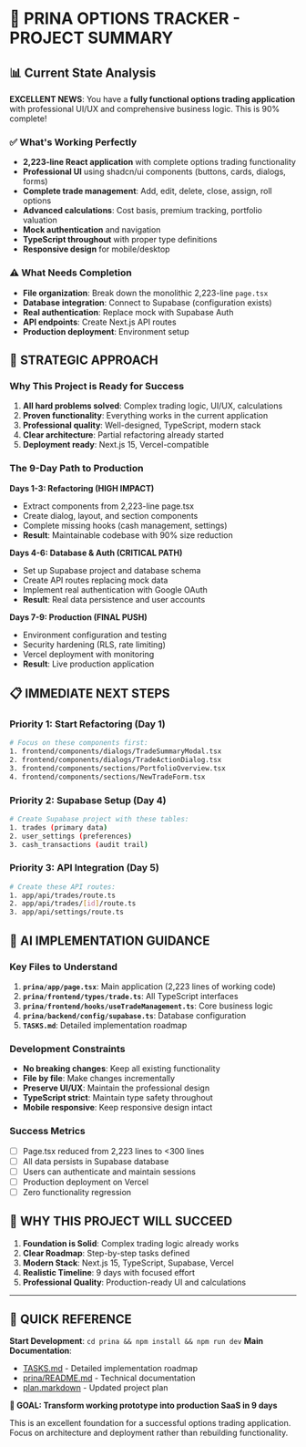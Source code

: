 # 🚀 PRINA OPTIONS TRACKER - PROJECT SUMMARY

## 📊 Current State Analysis

**EXCELLENT NEWS**: You have a **fully functional options trading application** with professional UI/UX and comprehensive business logic. This is 90% complete!

### ✅ What's Working Perfectly
- **2,223-line React application** with complete options trading functionality
- **Professional UI** using shadcn/ui components (buttons, cards, dialogs, forms)
- **Complete trade management**: Add, edit, delete, close, assign, roll options
- **Advanced calculations**: Cost basis, premium tracking, portfolio valuation
- **Mock authentication** and navigation
- **TypeScript throughout** with proper type definitions
- **Responsive design** for mobile/desktop

### ⚠️ What Needs Completion
- **File organization**: Break down the monolithic 2,223-line `page.tsx`
- **Database integration**: Connect to Supabase (configuration exists)
- **Real authentication**: Replace mock with Supabase Auth
- **API endpoints**: Create Next.js API routes
- **Production deployment**: Environment setup

## 🎯 STRATEGIC APPROACH

### Why This Project is Ready for Success
1. **All hard problems solved**: Complex trading logic, UI/UX, calculations
2. **Proven functionality**: Everything works in the current application
3. **Professional quality**: Well-designed, TypeScript, modern stack
4. **Clear architecture**: Partial refactoring already started
5. **Deployment ready**: Next.js 15, Vercel-compatible

### The 9-Day Path to Production

**Days 1-3: Refactoring (HIGH IMPACT)**
- Extract components from 2,223-line page.tsx
- Create dialog, layout, and section components
- Complete missing hooks (cash management, settings)
- **Result**: Maintainable codebase with 90% size reduction

**Days 4-6: Database & Auth (CRITICAL PATH)**
- Set up Supabase project and database schema
- Create API routes replacing mock data
- Implement real authentication with Google OAuth
- **Result**: Real data persistence and user accounts

**Days 7-9: Production (FINAL PUSH)**
- Environment configuration and testing
- Security hardening (RLS, rate limiting)
- Vercel deployment with monitoring
- **Result**: Live production application

## 📋 IMMEDIATE NEXT STEPS

### Priority 1: Start Refactoring (Day 1)
```bash
# Focus on these components first:
1. frontend/components/dialogs/TradeSummaryModal.tsx
2. frontend/components/dialogs/TradeActionDialog.tsx
3. frontend/components/sections/PortfolioOverview.tsx
4. frontend/components/sections/NewTradeForm.tsx
```

### Priority 2: Supabase Setup (Day 4)
```bash
# Create Supabase project with these tables:
1. trades (primary data)
2. user_settings (preferences)
3. cash_transactions (audit trail)
```

### Priority 3: API Integration (Day 5)
```bash
# Create these API routes:
1. app/api/trades/route.ts
2. app/api/trades/[id]/route.ts
3. app/api/settings/route.ts
```

## 🔧 AI IMPLEMENTATION GUIDANCE

### Key Files to Understand
1. **`prina/app/page.tsx`**: Main application (2,223 lines of working code)
2. **`prina/frontend/types/trade.ts`**: All TypeScript interfaces
3. **`prina/frontend/hooks/useTradeManagement.ts`**: Core business logic
4. **`prina/backend/config/supabase.ts`**: Database configuration
5. **`TASKS.md`**: Detailed implementation roadmap

### Development Constraints
- **No breaking changes**: Keep all existing functionality
- **File by file**: Make changes incrementally
- **Preserve UI/UX**: Maintain the professional design
- **TypeScript strict**: Maintain type safety throughout
- **Mobile responsive**: Keep responsive design intact

### Success Metrics
- [ ] Page.tsx reduced from 2,223 lines to <300 lines
- [ ] All data persists in Supabase database
- [ ] Users can authenticate and maintain sessions
- [ ] Production deployment on Vercel
- [ ] Zero functionality regression

## 🎯 WHY THIS PROJECT WILL SUCCEED

1. **Foundation is Solid**: Complex trading logic already works
2. **Clear Roadmap**: Step-by-step tasks defined
3. **Modern Stack**: Next.js 15, TypeScript, Supabase, Vercel
4. **Realistic Timeline**: 9 days with focused effort
5. **Professional Quality**: Production-ready UI and calculations

---

## 📂 QUICK REFERENCE

**Start Development**: `cd prina && npm install && npm run dev`
**Main Documentation**: 
- [TASKS.md](TASKS.md) - Detailed implementation roadmap
- [prina/README.md](prina/README.md) - Technical documentation  
- [plan.markdown](plan.markdown) - Updated project plan

**🚀 GOAL: Transform working prototype into production SaaS in 9 days**

This is an excellent foundation for a successful options trading application. Focus on architecture and deployment rather than rebuilding functionality. 